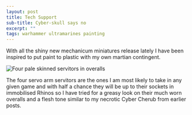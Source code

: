 ```yaml
---
layout: post
title: Tech Support
sub-title: Cyber-skull says no
excerpt: ""
tags: warhammer ultramarines painting
---
```

With all the shiny new mechanicum miniatures release lately I have been inspired to put paint to plastic with my own martian contingent.

![Four pale skinned servitors in overalls](../../assets/images/warhammer/servitors.png)

The four servo arm servitors are the ones I am most likely to take in any given game and with half a chance they will be up to their sockets in immobilised Rhinos so I have tried for a greasy look on their much worn overalls and a flesh tone similar to my necrotic Cyber Cherub from earlier posts.